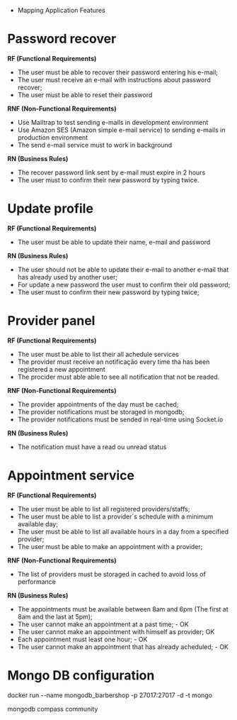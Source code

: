 - Mapping Application Features

# Password recover

**RF (Functional Requirements)**
- The user must be able to recover their password entering his e-mail;
- The user must receive an e-mail with instructions about password recover;
- The user must be able to reset their password

**RNF (Non-Functional Requirements)**
- Use Mailtrap to test sending e-mails in development environment
- Use Amazon SES (Amazon simple e-mail service) to sending e-mails in production environment
- The send e-mail service must to work in background

**RN (Business Rules)**
- The recover password link sent by e-mail must expire in 2 hours
- The user must to confirm their new password by typing twice.

# Update profile

**RF (Functional Requirements)**

- The user must be able to update their name, e-mail and password

**RN (Business Rules)**

- The user should not be able to update their e-mail to another e-mail that has already used by another user;
- For update a new password the user must to confirm their old password;
- The user must to confirm their new password by typing twice;

# Provider panel

**RF (Functional Requirements)**
- The user must be able to list their all achedule services
- The provider must receive an notificação every time tha has been registered a new appointment
- The procider must able able to see all notification that not be readed.

**RNF (Non-Functional Requirements)**
- The provider appointments of the day must be cached;
- The provider notifications must be storaged in mongodb;
- The provider notifications must be sended in real-time using Socket.io

**RN (Business Rules)**
- The notification must have a read ou unread status

# Appointment service

**RF (Functional Requirements)**

- The user must be able to list all registered providers/staffs;
- The user must be able to list a provider´s schedule with a minimum available day;
- The user must be able to list all available hours in a day from a specified provider;
- The user must be able to make an appointment with a provider;

**RNF (Non-Functional Requirements)**
- The list of providers must be storaged in cached to avoid loss of performance

**RN (Business Rules)**

- The appointments must be available between 8am and 6pm (The first at 8am and the last at 5pm);
- The user cannot make an appointment at a past time; - OK
- The user cannot make an appointment with himself as provider; OK
- Each appointment must least one hour; - OK
- The user cannot make an appointment that has already acheduled; - OK

# Mongo DB configuration
docker run --name mongodb_barbershop -p 27017:27017 -d -t mongo

mongodb compass community
